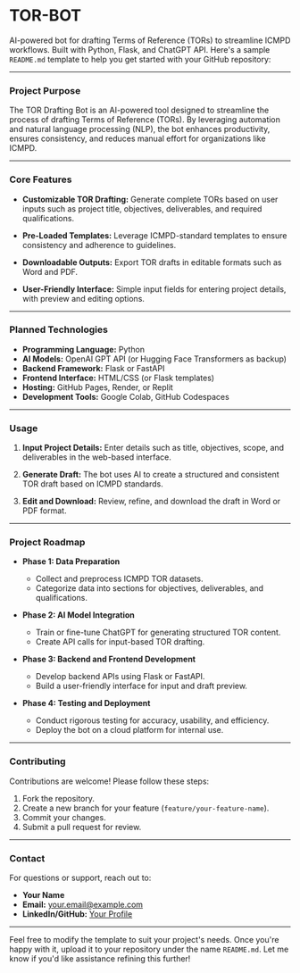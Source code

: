 # TOR-BOT
AI-powered bot for drafting Terms of Reference (TORs) to streamline ICMPD workflows. Built with Python, Flask, and ChatGPT API.
Here's a sample `README.md` template to help you get started with your GitHub repository:

---

### **Project Purpose**
The TOR Drafting Bot is an AI-powered tool designed to streamline the process of drafting Terms of Reference (TORs). By leveraging automation and natural language processing (NLP), the bot enhances productivity, ensures consistency, and reduces manual effort for organizations like ICMPD.

---

### **Core Features**
- **Customizable TOR Drafting:**
  Generate complete TORs based on user inputs such as project title, objectives, deliverables, and required qualifications.
  
- **Pre-Loaded Templates:**
  Leverage ICMPD-standard templates to ensure consistency and adherence to guidelines.

- **Downloadable Outputs:**
  Export TOR drafts in editable formats such as Word and PDF.

- **User-Friendly Interface:**
  Simple input fields for entering project details, with preview and editing options.

---

### **Planned Technologies**
- **Programming Language:** Python
- **AI Models:** OpenAI GPT API (or Hugging Face Transformers as backup)
- **Backend Framework:** Flask or FastAPI
- **Frontend Interface:** HTML/CSS (or Flask templates)
- **Hosting:** GitHub Pages, Render, or Replit
- **Development Tools:** Google Colab, GitHub Codespaces

---

### **Usage**
1. **Input Project Details:**
   Enter details such as title, objectives, scope, and deliverables in the web-based interface.

2. **Generate Draft:**
   The bot uses AI to create a structured and consistent TOR draft based on ICMPD standards.

3. **Edit and Download:**
   Review, refine, and download the draft in Word or PDF format.

---

### **Project Roadmap**
- **Phase 1: Data Preparation**
  - Collect and preprocess ICMPD TOR datasets.
  - Categorize data into sections for objectives, deliverables, and qualifications.

- **Phase 2: AI Model Integration**
  - Train or fine-tune ChatGPT for generating structured TOR content.
  - Create API calls for input-based TOR drafting.

- **Phase 3: Backend and Frontend Development**
  - Develop backend APIs using Flask or FastAPI.
  - Build a user-friendly interface for input and draft preview.

- **Phase 4: Testing and Deployment**
  - Conduct rigorous testing for accuracy, usability, and efficiency.
  - Deploy the bot on a cloud platform for internal use.

---

### **Contributing**
Contributions are welcome! Please follow these steps:
1. Fork the repository.
2. Create a new branch for your feature (`feature/your-feature-name`).
3. Commit your changes.
4. Submit a pull request for review.

---

### **Contact**
For questions or support, reach out to:
- **Your Name**
- **Email:** your.email@example.com
- **LinkedIn/GitHub:** [Your Profile](https://github.com/your-profile)

---

Feel free to modify the template to suit your project's needs. Once you're happy with it, upload it to your repository under the name `README.md`. Let me know if you'd like assistance refining this further!
